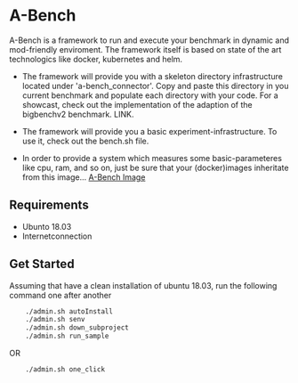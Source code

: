 # A-Bench

A-Bench is a framework to run and execute your benchmark in dynamic and mod-friendly enviroment.
The framework itself is based on state of the art technologics like docker, kubernetes and helm.

* The framework will provide you with a skeleton directory infrastructure located under 'a-bench_connector'. Copy and paste this directory in you current benchmark and populate each directory with your code. For a showcast, check out the implementation of the adaption of the bigbenchv2 benchmark.  LINK. 

* The framework will provide you a basic experiment-infrastructure. To use it, check out the bench.sh file.

* In order to provide a system which measures some basic-parameteres like cpu, ram, and so on, just be sure that 
    your (docker)images inheritate from this image... [A-Bench Image](https://notProvided)

## Requirements

* Ubunto 18.03
* Internetconnection

## Get Started
Assuming that have a clean installation of ubuntu 18.03, run the following command one after another

``` sh
    ./admin.sh autoInstall
    ./admin.sh senv
    ./admin.sh down_subproject
    ./admin.sh run_sample
```

OR

``` sh
    ./admin.sh one_click
```